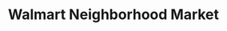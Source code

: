 ---
title: "Walmart Neighborhood Market"
url: /lumberton/walmart-neighborhood-market-east-elizabethtown-road/
shop: supermarket
---